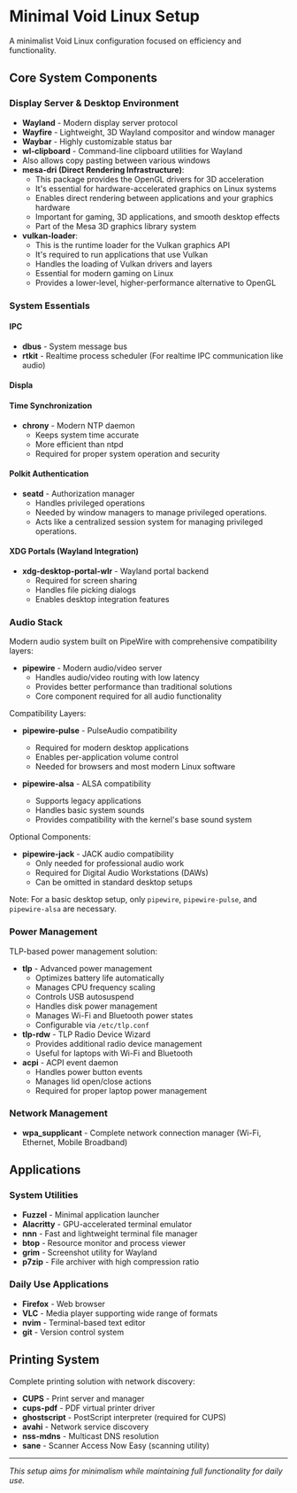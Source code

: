 # Minimal Void Linux Setup

A minimalist Void Linux configuration focused on efficiency and functionality.

## Core System Components

### Display Server & Desktop Environment
- **Wayland** - Modern display server protocol
- **Wayfire** - Lightweight, 3D Wayland compositor and window manager
- **Waybar** - Highly customizable status bar
- **wl-clipboard** - Command-line clipboard utilities for Wayland
- Also allows copy pasting between various windows
- **mesa-dri (Direct Rendering Infrastructure)**:
  - This package provides the OpenGL drivers for 3D acceleration
  - It's essential for hardware-accelerated graphics on Linux systems
  - Enables direct rendering between applications and your graphics hardware
  - Important for gaming, 3D applications, and smooth desktop effects
  - Part of the Mesa 3D graphics library system
- **vulkan-loader**:
  - This is the runtime loader for the Vulkan graphics API
  - It's required to run applications that use Vulkan
  - Handles the loading of Vulkan drivers and layers
  - Essential for modern gaming on Linux
  - Provides a lower-level, higher-performance alternative to OpenGL

### System Essentials

#### IPC
- **dbus** - System message bus
- **rtkit** - Realtime process scheduler (For realtime IPC communication like audio)

#### Displa


#### Time Synchronization
- **chrony** - Modern NTP daemon
  - Keeps system time accurate
  - More efficient than ntpd
  - Required for proper system operation and security

#### Polkit Authentication
- **seatd** - Authorization manager
  - Handles privileged operations
  - Needed by window managers to manage privileged operations.
  - Acts like a centralized session system for managing privileged operations.

#### XDG Portals (Wayland Integration)
- **xdg-desktop-portal-wlr** - Wayland portal backend
  - Required for screen sharing
  - Handles file picking dialogs
  - Enables desktop integration features

### Audio Stack
Modern audio system built on PipeWire with comprehensive compatibility layers:

- **pipewire** - Modern audio/video server
  - Handles audio/video routing with low latency
  - Provides better performance than traditional solutions
  - Core component required for all audio functionality

Compatibility Layers:
- **pipewire-pulse** - PulseAudio compatibility
  - Required for modern desktop applications
  - Enables per-application volume control
  - Needed for browsers and most modern Linux software

- **pipewire-alsa** - ALSA compatibility
  - Supports legacy applications
  - Handles basic system sounds
  - Provides compatibility with the kernel's base sound system

Optional Components:
- **pipewire-jack** - JACK audio compatibility
  - Only needed for professional audio work
  - Required for Digital Audio Workstations (DAWs)
  - Can be omitted in standard desktop setups

Note: For a basic desktop setup, only `pipewire`, `pipewire-pulse`, and `pipewire-alsa` are necessary.

### Power Management
TLP-based power management solution:

- **tlp** - Advanced power management
  - Optimizes battery life automatically
  - Manages CPU frequency scaling
  - Controls USB autosuspend
  - Handles disk power management
  - Manages Wi-Fi and Bluetooth power states
  - Configurable via `/etc/tlp.conf`
- **tlp-rdw** - TLP Radio Device Wizard
  - Provides additional radio device management
  - Useful for laptops with Wi-Fi and Bluetooth
- **acpi** - ACPI event daemon
  - Handles power button events
  - Manages lid open/close actions
  - Required for proper laptop power management
### Network Management
- **wpa_supplicant** - Complete network connection manager (Wi-Fi, Ethernet, Mobile Broadband)

## Applications


### System Utilities
- **Fuzzel** - Minimal application launcher
- **Alacritty** - GPU-accelerated terminal emulator
- **nnn** - Fast and lightweight terminal file manager
- **btop** - Resource monitor and process viewer
- **grim** - Screenshot utility for Wayland
- **p7zip** - File archiver with high compression ratio

### Daily Use Applications
- **Firefox** - Web browser
- **VLC** - Media player supporting wide range of formats
- **nvim** - Terminal-based text editor
- **git** - Version control system

## Printing System
Complete printing solution with network discovery:
- **CUPS** - Print server and manager
- **cups-pdf** - PDF virtual printer driver
- **ghostscript** - PostScript interpreter (required for CUPS)
- **avahi** - Network service discovery
- **nss-mdns** - Multicast DNS resolution
- **sane** - Scanner Access Now Easy (scanning utility)

---
*This setup aims for minimalism while maintaining full functionality for daily use.*
